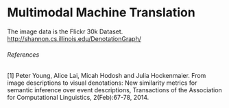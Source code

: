# Multimodal Machine Translation

The image data is the Flickr 30k Dataset. http://shannon.cs.illinois.edu/DenotationGraph/

###### References
[1]   Peter Young, Alice Lai, Micah Hodosh and Julia Hockenmaier. From image descriptions to visual denotations: New similarity metrics for semantic inference over event descriptions, Transactions of the Association for Computational Linguistics, 2(Feb):67-78, 2014.

